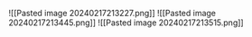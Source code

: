 ![[Pasted image 20240217213227.png]]
![[Pasted image 20240217213445.png]]
![[Pasted image 20240217213515.png]]